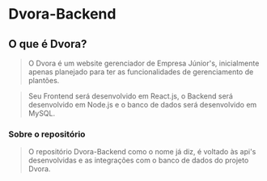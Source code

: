 # Dvora-Backend
## O que é Dvora?

> O Dvora é um website gerenciador de Empresa Júnior's, inicialmente apenas planejado para ter as funcionalidades de gerenciamento de plantões.

> Seu Frontend será desenvolvido em React.js, o Backend será desenvolvido em Node.js e o banco de dados será desenvolvido em MySQL.

### Sobre o repositório
> O repositório Dvora-Backend como o nome já diz, é voltado às api's desenvolvidas e as integrações com o banco de dados do projeto Dvora.